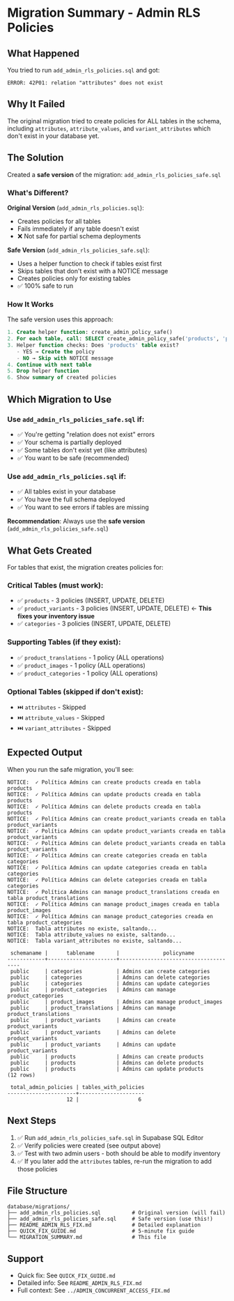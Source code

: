# Migration Summary - Admin RLS Policies

## What Happened

You tried to run `add_admin_rls_policies.sql` and got:
```
ERROR: 42P01: relation "attributes" does not exist
```

## Why It Failed

The original migration tried to create policies for ALL tables in the schema, including `attributes`, `attribute_values`, and `variant_attributes` which don't exist in your database yet.

## The Solution

Created a **safe version** of the migration: `add_admin_rls_policies_safe.sql`

### What's Different?

**Original Version** (`add_admin_rls_policies.sql`):
- Creates policies for all tables
- Fails immediately if any table doesn't exist
- ❌ Not safe for partial schema deployments

**Safe Version** (`add_admin_rls_policies_safe.sql`):
- Uses a helper function to check if tables exist first
- Skips tables that don't exist with a NOTICE message
- Creates policies only for existing tables
- ✅ 100% safe to run

### How It Works

The safe version uses this approach:
```sql
1. Create helper function: create_admin_policy_safe()
2. For each table, call: SELECT create_admin_policy_safe('products', 'policy_name', ...)
3. Helper function checks: Does 'products' table exist?
   - YES → Create the policy
   - NO → Skip with NOTICE message
4. Continue with next table
5. Drop helper function
6. Show summary of created policies
```

## Which Migration to Use

### Use `add_admin_rls_policies_safe.sql` if:
- ✅ You're getting "relation does not exist" errors
- ✅ Your schema is partially deployed
- ✅ Some tables don't exist yet (like attributes)
- ✅ You want to be safe (recommended)

### Use `add_admin_rls_policies.sql` if:
- ✅ All tables exist in your database
- ✅ You have the full schema deployed
- ✅ You want to see errors if tables are missing

**Recommendation**: Always use the **safe version** (`add_admin_rls_policies_safe.sql`)

## What Gets Created

For tables that exist, the migration creates policies for:

### Critical Tables (must work):
- ✅ `products` - 3 policies (INSERT, UPDATE, DELETE)
- ✅ `product_variants` - 3 policies (INSERT, UPDATE, DELETE) ← **This fixes your inventory issue**
- ✅ `categories` - 3 policies (INSERT, UPDATE, DELETE)

### Supporting Tables (if they exist):
- ✅ `product_translations` - 1 policy (ALL operations)
- ✅ `product_images` - 1 policy (ALL operations)
- ✅ `product_categories` - 1 policy (ALL operations)

### Optional Tables (skipped if don't exist):
- ⏭️ `attributes` - Skipped
- ⏭️ `attribute_values` - Skipped
- ⏭️ `variant_attributes` - Skipped

## Expected Output

When you run the safe migration, you'll see:

```
NOTICE:  ✓ Política Admins can create products creada en tabla products
NOTICE:  ✓ Política Admins can update products creada en tabla products
NOTICE:  ✓ Política Admins can delete products creada en tabla products
NOTICE:  ✓ Política Admins can create product_variants creada en tabla product_variants
NOTICE:  ✓ Política Admins can update product_variants creada en tabla product_variants
NOTICE:  ✓ Política Admins can delete product_variants creada en tabla product_variants
NOTICE:  ✓ Política Admins can create categories creada en tabla categories
NOTICE:  ✓ Política Admins can update categories creada en tabla categories
NOTICE:  ✓ Política Admins can delete categories creada en tabla categories
NOTICE:  ✓ Política Admins can manage product_translations creada en tabla product_translations
NOTICE:  ✓ Política Admins can manage product_images creada en tabla product_images
NOTICE:  ✓ Política Admins can manage product_categories creada en tabla product_categories
NOTICE:  Tabla attributes no existe, saltando...
NOTICE:  Tabla attribute_values no existe, saltando...
NOTICE:  Tabla variant_attributes no existe, saltando...

 schemaname |      tablename       |              policyname
------------+----------------------+--------------------------------------
 public     | categories           | Admins can create categories
 public     | categories           | Admins can delete categories
 public     | categories           | Admins can update categories
 public     | product_categories   | Admins can manage product_categories
 public     | product_images       | Admins can manage product_images
 public     | product_translations | Admins can manage product_translations
 public     | product_variants     | Admins can create product_variants
 public     | product_variants     | Admins can delete product_variants
 public     | product_variants     | Admins can update product_variants
 public     | products             | Admins can create products
 public     | products             | Admins can delete products
 public     | products             | Admins can update products
(12 rows)

 total_admin_policies | tables_with_policies
----------------------+---------------------
                   12 |                   6
```

## Next Steps

1. ✅ Run `add_admin_rls_policies_safe.sql` in Supabase SQL Editor
2. ✅ Verify policies were created (see output above)
3. ✅ Test with two admin users - both should be able to modify inventory
4. ✅ If you later add the `attributes` tables, re-run the migration to add those policies

## File Structure

```
database/migrations/
├── add_admin_rls_policies.sql          # Original version (will fail)
├── add_admin_rls_policies_safe.sql     # Safe version (use this!)
├── README_ADMIN_RLS_FIX.md             # Detailed explanation
├── QUICK_FIX_GUIDE.md                  # 5-minute fix guide
└── MIGRATION_SUMMARY.md                # This file
```

## Support

- Quick fix: See `QUICK_FIX_GUIDE.md`
- Detailed info: See `README_ADMIN_RLS_FIX.md`
- Full context: See `../ADMIN_CONCURRENT_ACCESS_FIX.md`
